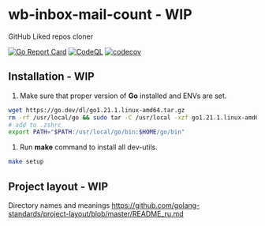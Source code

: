 # wb-inbox-mail-count - WIP

GitHub Liked repos cloner

[![Go Report Card](https://goreportcard.com/badge/github.com/devalv/go-boiler)](https://goreportcard.com/report/github.com/devalv/go-boiler)
[![CodeQL](https://github.com/devalv/go-boiler/actions/workflows/codeql-analysis.yml/badge.svg)](https://github.com/devalv/go-boiler/actions/workflows/codeql-analysis.yml)
[![codecov](https://codecov.io/gh/devalv/go-boiler/branch/main/graph/badge.svg)](https://codecov.io/gh/devalv/go-boiler)

## Installation - WIP

1. Make sure that proper version of **Go** installed and ENVs are set.

```bash
wget https://go.dev/dl/go1.21.1.linux-amd64.tar.gz
rm -rf /usr/local/go && sudo tar -C /usr/local -xzf go1.21.1.linux-amd64.tar.gz
# add to .zshrc
export PATH="$PATH:/usr/local/go/bin:$HOME/go/bin"
```

1. Run **make** command to install all dev-utils.

```bash
make setup
```

## Project layout - WIP

Directory names and meanings
<https://github.com/golang-standards/project-layout/blob/master/README_ru.md>
